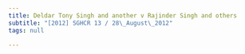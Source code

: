 ```yaml
---
title: Deldar Tony Singh and another v Rajinder Singh and others
subtitle: "[2012] SGHCR 13 / 28\_August\_2012"
tags: null

---
```


